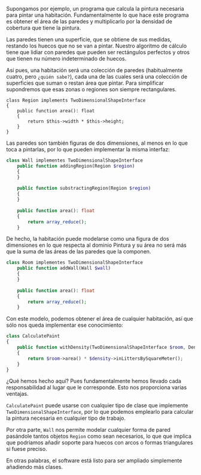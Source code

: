 Supongamos por ejemplo, un programa que calcula la pintura necesaria para pintar una habitación. Fundamentalmente lo que hace este programa es obtener el área de las paredes y multiplicarlo por la densidad de cobertura que tiene la pintura. 

Las paredes tienen una superficie, que se obtiene de sus medidas, restando los huecos que no se van a pintar. Nuestro algoritmo de cálculo tiene que lidiar con paredes que pueden ser rectángulos perfectos y otros que tienen nu número indeterminado de huecos.

Así pues, una habitación será una colección de paredes (habitualmente cuatro, pero `¿quién sabe?`), cada una de las cuales será una colección de superficies que suman o restan área que pintar. Para simplificar supondremos que esas zonas o regiones son siempre rectangulares.

```
class Region implements TwoDimensionalShapeInterface
{
    public function area(): float
    {
        return $this->width * $this->height;
    }
}
```

Las paredes son también figuras de dos dimensiones, al menos en lo que toca a pintarlas, por lo que pueden implementar la misma interfaz:

```php
class Wall implementes TwoDimensionalShapeInterface
    public function addingRegion(Region $region)
    {
    }
    
    public function substractingRegion(Region $region)
    {
    }
    
    public function area(): float
    {
        return array_reduce();
    }
```

De hecho, la habitación puede modelarse como una figura de dos dimensiones en lo que respecta al dominio Pintura y su área no será más que la suma de las áreas de las paredes que la componen.

```php
class Room implementes TwoDimensionalShapeInterface
    public function addWall(Wall $wall)
    {
    }
        
    public function area(): float
    {
        return array_reduce();
    }
```

Con este modelo, podemos obtener el área de cualquier habitación, así que sólo nos queda implementar ese conocimiento:

```php
class CalculatePaint
{
    public function withDensity(TwoDimensionalShapeInterface $room, Density $density): float
    {
        return $room->area() * $density->inLittersBySquareMeter();
    }
}
```

¿Qué hemos hecho aquí? Pues fundamentalmente hemos llevado cada responsabilidad al lugar que le corresponde. Esto nos proporciona varias ventajas.

`CalculatePaint` puede usarse con cualquier tipo de clase que implemente `TwoDimensionalShapeInterface`, por lo que podemos emplearlo para calcular la pintura necesaria en cualquier tipo de trabajo.

Por otra parte, `Wall` nos permite modelar cualquier forma de pared pasándole tantos objetos `Region` como sean necesarios, lo que que implica que podríamos añadir soporte para huecos con arcos o formas triangulares si fuese preciso.

En otras palabras, el software está listo para ser ampliado simplemente añadiendo más clases.
